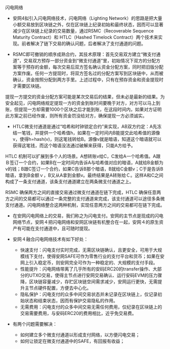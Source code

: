 闪电网络
- 安网4拟引入闪电网络技术，闪电网络（Lighting Network）的思路是把大量小额交易放到区块链之外，仅在区块链上纪录初始和最终状态，因而可以显著减少在区块链上纪录的交易数量，通过RSMC（Recoverable Sequence Maturity Contract）和 HTLC（Hashed Timelock Contract）两个技术来实现。前者解决了链下交易的确认问题，后者解决了支付通道的问题。

- RSMC即可撤销的顺序成熟合约，其技术原理：首先交易双方建立“微支付通道”，交易双方预存一部分资金到“微支付通道”里，初始情况下双方的分配方案等于预存的金额，每次交易后双方签名确认资金分配方案，同时把旧版分配方案作废。任何一方提现时，将双方签名过的分配方案写到区块链中，从而被确认，资金按照分配到两方手里。上述过程中，只有在预存资金和资金提现时才需要区块链。

提现一方提交的资金分配方案可能是某次交易后的结果，但未必是最新的结果。为安全起见，闪电网络规定提现一方的资金到账时间要晚于对方，对方可以马上到账，但提现一方却需要1000个区块之后才能到账，在这段时间内，如果对方证明此方案之前已经作废，则所有资金罚没给对方，确保提现一方必须诚实。

- HTLC微支付通道是通过“哈希和时钟锁定合约”来实现，AB双方约定：A先冻结一笔钱，并提供一个哈希值h，如果在一定时间内B能提交此哈希值的源像v，使得h=hash(v)，则这笔钱转给B。源像v就是暗语，知道这个暗语就可以获得这笔钱，而这个暗语没法通过破解来获得，只能A方给予。

HTLC 机制可以扩展到多个人的场景。A想转账v给C，C发给A一个哈希值。A跟Ｂ签订一个合约，如果B在一定时间内告诉A与哈希值对应的暗语，A就给B金额为v的钱；B跟C签订一个合约，如果C告诉B那个暗语，B就给C金额v；C于是告诉B暗语，拿到B金额ｖ，B又从A拿到金额v。最终结果是A转账给Ｃ。这样A和C之间构成了一条支付通道，该条支付通道建立在两条微支付通道之上。

RSMC 确保两方之间的直接交易通过微支付通道在链下完成，HTLC 确保任意两方之间的交易都可以通过一条完整的支付通道来完成，该支付通道可以途径多条微支付通道。闪电网络整合这两种机制，实现任意两方之间的交易都可在链下完成。

- 在安网闪电网络上的交易，我们称之为闪电支付。安网的主节点是现成的闪电网络节点，安网４把闪电网络和安网区块链有机整合在一起，安网４的原生资产有可能在支付通道中，且可随时提现。

- 安网４融合闪电网络技术有如下好处：

  - 快速支付：闪电支付实时完成，无需区块链确认，且更安全，可用于大规模线下支付，使得安网SAFE可作为零售行业的支付平台和货币；如果在安网上引入稳定币，则安网完全可作为一种稳定的、大规模的支付手段。
  - 性能提升：闪电网络带离了几乎所有的安码ERC20的transfer操作、大部分的UTXO交易，使得主节点进行安网交易确认、运行安码EVM的压力骤降，区块链容量减少，存贮区块链空间需求减少，安网运行更快，无需提升主节点硬件配置，方便去中心化。
  - 隐私保护：闪电支付的众多中间交易状态并未记录在区块链上，仅记录初始状态和结束状态，因而有保护交易隐私的作用。
  - 无需费用：闪电支付的众多中间交易无需任何费用，仅纪录在区块链上的交易需要费用，与安码ERC20的费用相比，近乎免交易费。
  
- 有两个问题需要解决：

  - 如何建立多个微支付通道以形成支付网络，以方便闪电交易； 
  - 如何让锁定在微支付通道中的SAFE，有回报有收益；
